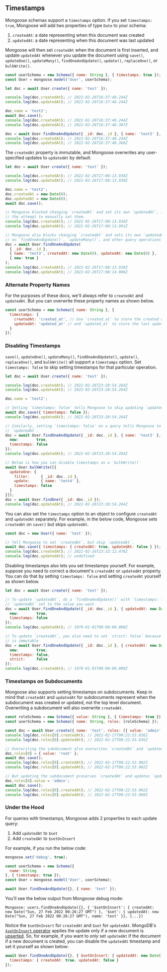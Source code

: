 ## Timestamps

Mongoose schemas support a `timestamps` option.
If you set `timestamps: true`, Mongoose will add two properties of type `Date` to your schema:

1. `createdAt`: a date representing when this document was created
2. `updatedAt`: a date representing when this document was last updated

Mongoose will then set `createdAt` when the document is first inserted, and update `updatedAt` whenever you update the document using `save()`, `updateOne()`, `updateMany()`, `findOneAndUpdate()`, `update()`, `replaceOne()`, or `bulkWrite()`.

```javascript
const userSchema = new Schema({ name: String }, { timestamps: true });
const User = mongoose.model('User', userSchema);

let doc = await User.create({ name: 'test' });

console.log(doc.createdAt); // 2022-02-26T16:37:48.244Z
console.log(doc.updatedAt); // 2022-02-26T16:37:48.244Z

doc.name = 'test2';
await doc.save();
console.log(doc.createdAt); // 2022-02-26T16:37:48.244Z
console.log(doc.updatedAt); // 2022-02-26T16:37:48.307Z

doc = await User.findOneAndUpdate({ _id: doc._id }, { name: 'test3' }, { new: true });
console.log(doc.createdAt); // 2022-02-26T16:37:48.244Z
console.log(doc.updatedAt); // 2022-02-26T16:37:48.366Z
```

The `createdAt` property is immutable, and Mongoose overwrites any user-specified updates to `updatedAt` by default.

```javascript
let doc = await User.create({ name: 'test' });

console.log(doc.createdAt); // 2022-02-26T17:08:13.930Z
console.log(doc.updatedAt); // 2022-02-26T17:08:13.930Z

doc.name = 'test2';
doc.createdAt = new Date(0);
doc.updatedAt = new Date(0);
await doc.save();

// Mongoose blocked changing `createdAt` and set its own `updatedAt`, ignoring
// the attempt to manually set them.
console.log(doc.createdAt); // 2022-02-26T17:08:13.930Z
console.log(doc.updatedAt); // 2022-02-26T17:08:13.991Z

// Mongoose also blocks changing `createdAt` and sets its own `updatedAt`
// on `findOneAndUpdate()`, `updateMany()`, and other query operations
doc = await User.findOneAndUpdate(
  { _id: doc._id },
  { name: 'test3', createdAt: new Date(0), updatedAt: new Date(0) },
  { new: true }
);
console.log(doc.createdAt); // 2022-02-26T17:08:13.930Z
console.log(doc.updatedAt); // 2022-02-26T17:08:14.008Z
```

### Alternate Property Names

For the purposes of these docs, we'll always refer to `createdAt` and `updatedAt`.
But you can overwrite these property names as shown below.

```javascript
const userSchema = new Schema({ name: String }, {
  timestamps: {
    createdAt: 'created_at', // Use `created_at` to store the created date
    updatedAt: 'updated_at' // and `updated_at` to store the last updated date
  }
});
```

### Disabling Timestamps

`save()`, `updateOne()`, `updateMany()`, `findOneAndUpdate()`, `update()`, `replaceOne()`, and `bulkWrite()` all support a `timestamps` option.
Set `timestamps: false` to skip setting timestamps for that particular operation.

```javascript
let doc = await User.create({ name: 'test' });

console.log(doc.createdAt); // 2022-02-26T23:28:54.264Z
console.log(doc.updatedAt); // 2022-02-26T23:28:54.264Z

doc.name = 'test2';

// Setting `timestamps: false` tells Mongoose to skip updating `updatedAt` on this `save()`
await doc.save({ timestamps: false });
console.log(doc.updatedAt); // 2022-02-26T23:28:54.264Z

// Similarly, setting `timestamps: false` on a query tells Mongoose to skip updating
// `updatedAt`.
doc = await User.findOneAndUpdate({ _id: doc._id }, { name: 'test3' }, {
  new:        true,
  timestamps: false
});
console.log(doc.updatedAt); // 2022-02-26T23:28:54.264Z

// Below is how you can disable timestamps on a `bulkWrite()`
await User.bulkWrite([{
  updateOne: {
    filter:     { _id: doc._id },
    update:     { name: 'test4' },
    timestamps: false
  }
}]);
doc = await User.findOne({ _id: doc._id });
console.log(doc.updatedAt); // 2022-02-26T23:28:54.264Z
```

You can also set the `timestamps` option to an object to configure `createdAt` and `updatedAt` separately.
For example, in the below code, Mongoose sets `createdAt` on `save()` but skips `updatedAt`.

```javascript
const doc = new User({ name: 'test' });

// Tell Mongoose to set `createdAt`, but skip `updatedAt`.
await doc.save({ timestamps: { createdAt: true, updatedAt: false } });
console.log(doc.createdAt); // 2022-02-26T23:32:12.478Z
console.log(doc.updatedAt); // undefined
```

Disabling timestamps also lets you set timestamps yourself.
For example, suppose you need to correct a document's `createdAt` or `updatedAt` property.
You can do that by setting `timestamps: false` and setting `createdAt` yourself as shown below.

```javascript
let doc = await User.create({ name: 'test' });

// To update `updatedAt`, do a `findOneAndUpdate()` with `timestamps: false` and
// `updatedAt` set to the value you want
doc = await User.findOneAndUpdate({ _id: doc._id }, { updatedAt: new Date(0) }, {
  new:        true,
  timestamps: false
});
console.log(doc.updatedAt); // 1970-01-01T00:00:00.000Z

// To update `createdAt`, you also need to set `strict: false` because `createdAt`
// is immutable
doc = await User.findOneAndUpdate({ _id: doc._id }, { createdAt: new Date(0) }, {
  new:        true,
  timestamps: false,
  strict:     false
});
console.log(doc.createdAt); // 1970-01-01T00:00:00.000Z
```

### Timestamps on Subdocuments

Mongoose also supports setting timestamps on subdocuments.
Keep in mind that `createdAt` and `updatedAt` for subdocuments represent when the subdocument was created or updated, not the top level document.
Overwriting a subdocument will also overwrite `createdAt`.

```javascript
const roleSchema = new Schema({ value: String }, { timestamps: true });
const userSchema = new Schema({ name: String, roles: [roleSchema] });

const doc = await User.create({ name: 'test', roles: [{ value: 'admin' }] });
console.log(doc.roles[0].createdAt); // 2022-02-27T00:22:53.836Z
console.log(doc.roles[0].updatedAt); // 2022-02-27T00:22:53.836Z

// Overwriting the subdocument also overwrites `createdAt` and `updatedAt`
doc.roles[0] = { value: 'root' };
await doc.save();
console.log(doc.roles[0].createdAt); // 2022-02-27T00:22:53.902Z
console.log(doc.roles[0].updatedAt); // 2022-02-27T00:22:53.902Z

// But updating the subdocument preserves `createdAt` and updates `updatedAt`
doc.roles[0].value = 'admin';
await doc.save();
console.log(doc.roles[0].createdAt); // 2022-02-27T00:22:53.902Z
console.log(doc.roles[0].updatedAt); // 2022-02-27T00:22:53.909Z
```

### Under the Hood

For queries with timestamps, Mongoose adds 2 properties to each update query:

1. Add `updatedAt` to `$set`
2. Add `createdAt` to `$setOnInsert`

For example, if you run the below code:

```javascript
mongoose.set('debug', true);

const userSchema = new Schema({
  name: String
}, { timestamps: true });
const User = mongoose.model('User', userSchema);

await User.findOneAndUpdate({}, { name: 'test' });
```

You'll see the below output from Mongoose debug mode:

```no-highlight
Mongoose: users.findOneAndUpdate({}, { '$setOnInsert': { createdAt: new Date("Sun, 27 Feb 2022 00:26:27 GMT") }, '$set': { updatedAt: new Date("Sun, 27 Feb 2022 00:26:27 GMT"), name: 'test' }}, {...})
```

Notice the `$setOnInsert` for `createdAt` and `$set` for `updatedAt`.
MongoDB's [`$setOnInsert` operator](https://www.mongodb.com/docs/manual/reference/operator/update/setOnInsert/) applies the update only if a new document is [upserted](https://masteringjs.io/tutorials/mongoose/upsert).
So, for example, if you want to _only_ set `updatedAt` if the document if a new document is created, you can disable the `updatedAt` timestamp and set it yourself as shown below:

```javascript
await User.findOneAndUpdate({}, { $setOnInsert: { updatedAt: new Date() } }, {
  timestamps: { createdAt: true, updatedAt: false }
});
```
